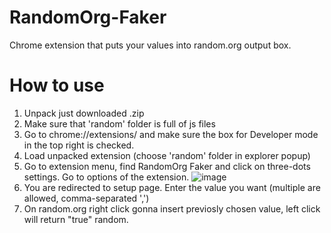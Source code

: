 # RandomOrg-Faker
Chrome extension that puts your values into random.org output box.
# How to use #
1. Unpack just downloaded .zip 
2. Make sure that 'random' folder is full of js files
3. Go to chrome://extensions/ and make sure the box for Developer mode in the top right is checked.
4. Load unpacked extension (choose 'random' folder in explorer popup)
5. Go to extension menu, find RandomOrg Faker and click on three-dots settings. Go to options of the extension.
![image](https://user-images.githubusercontent.com/45266610/115429525-ecc43e00-a21c-11eb-9ebe-bd1ab27aa4e5.png)
6. You are redirected to setup page. Enter the value you want (multiple are allowed, comma-separated ',')
7. On random.org right click gonna insert previosly chosen value, left click will return "true" random.

